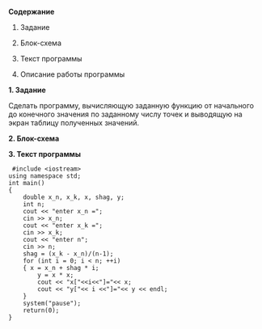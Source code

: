 __Содержание__

1. Задание

2. Блок-схема

3. Текст программы

4. Описание работы программы

 
 
  __1. Задание__

Сделать программу, вычисляющую заданную функцию от начального до конечного значения по заданному числу точек и выводящую на экран таблицу полученных значений.

 __2. Блок-схема__
 
 __3. Текст программы__
 
	 #include <iostream> 
	using namespace std;
	int main()
	{
		double x_n, x_k, x, shag, y;
		int n;
		cout << "enter x_n =";
		cin >> x_n;
		cout << "enter x_k =";
		cin >> x_k;
		cout << "enter n";
		cin >> n;
		shag = (x_k - x_n)/(n-1);
		for (int i = 0; i < n; ++i)
		{ x = x_n + shag * i;
			y = x * x;
			cout << "x["<<i<<"]="<< x;
			cout << "y["<< i <<"]="<< y << endl;
		}
		system("pause");
		return(0);
	}


